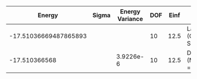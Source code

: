 | Energy                | Sigma | Energy Variance | DOF | Einf | Method                   | Data Repository                    |
|-----------------------|-------|-----------------|-----|------|--------------------------|------------------------------------|
| -17.51036669487865893 |       |                 | 10  | 12.5 | Lanczos (Quspin + Scipy) | https://weinbe58.github.io/QuSpin/ |
| -17.510366568         |       | 3.9226e-6       | 10  | 12.5 | DMRG (MaxBondDim = 7000) |                                    |
